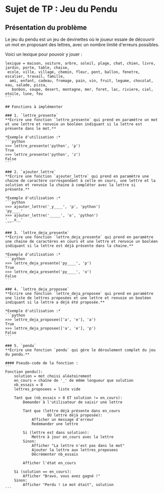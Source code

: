 # Sujet de TP : Jeu du Pendu

## Présentation du problème

Le jeu du pendu est un jeu de devinettes où le joueur essaie de découvrir un mot en proposant des lettres, avec un nombre limité d'erreurs possibles.

Voici un lexique pour pouvoir y jouer : 

````
lexique = maison, voiture, arbre, soleil, plage, chat, chien, livre, jardin, porte, table, chaise,
 ecole, ville, village, chemin, fleur, pont, ballon, fenetre, escalier, travail, famille,
  ami, enfant, cadeau, fromage, pain, vin, fruit, legume, chocolat, eau, salade, pizza,
   bonbon, soupe, desert, montagne, mer, foret, lac, riviere, ciel, etoile, lune, feu
```

## Fonctions à implémenter

### 1. `lettre_presente`
**Écrire une fonction `lettre_presente` qui prend en paramètre un mot et une lettre et renvoie un booléen indiquant si la lettre est présente dans le mot.**

*Exemple d'utilisation :*
```python
>>> lettre_presente('python', 'p')
True
>>> lettre_presente('python', 'z')
False
```

### 2. `ajouter_lettre`
**Écrire une fonction `ajouter_lettre` qui prend en paramètre une chaine de caractère correspondant à celle en cours, une lettre et la solution et renvoie la chaine à compléter avec la lettre si présente.**

*Exemple d'utilisation :*
```python
>>> ajouter_lettre('_y____', 'p', 'python')
'py____'
>>> ajouter_lettre('_____', 'o', 'python')
'___o__'
```

### 3. `lettre_deja_presente`
**Écrire une fonction `lettre_deja_presente` qui prend en paramètre une chaine de caractères en cours et une lettre et renvoie un booléen indiquant si la lettre est déjà présente dans la chaine.**

*Exemple d'utilisation :*
```python
>>> lettre_deja_presente('py____', 'p')
True
>>> lettre_deja_presente('py____', 'o')
False
```

### 4. `lettre_deja_proposee`
**Écrire une fonction `lettre_deja_proposee` qui prend en paramètre une liste de lettres proposées et une lettre et renvoie un booléen indiquant si la lettre a déjà été proposée.**

*Exemple d'utilisation :*
```python
>>> lettre_deja_proposee(['a', 'e'], 'a')
True
>>> lettre_deja_proposee(['a', 'e'], 'p')
False
```

### 5. `pendu`
**Écrire une fonction `pendu` qui gère le déroulement complet du jeu du pendu.**

#### Pseudo-code de la fonction :
```
Fonction pendu():
    solution = mot choisi aléatoirement
    en_cours = chaîne de '_' de même longueur que solution
    nb_essais = 8
    lettres_proposees = liste vide

    Tant que (nb_essais > 0 ET solution != en_cours):
        Demander à l'utilisateur de saisir une lettre
        
        Tant que (lettre déjà présente dans en_cours 
                   OU lettre déjà proposée):
            Afficher un message d'erreur
            Redemander une lettre
        
        Si (lettre est dans solution):
            Mettre à jour en_cours avec la lettre
        Sinon:
            Afficher "La lettre n'est pas dans le mot"
            Ajouter la lettre aux lettres_proposees
            Décrémenter nb_essais
        
        Afficher l'état en_cours

    Si (solution == en_cours):
        Afficher "Bravo, vous avez gagné !"
    Sinon:
        Afficher "Perdu ! Le mot était", solution
```